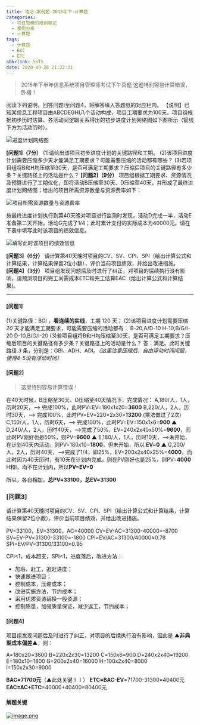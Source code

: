 ```yaml
---
title: 笔记-案例题-2015年下-计算题
categories:
  - 项目管理的培训笔记
  - 案例分析
  - 计算题
tags:
  - 计算题
  - EAC
  - ETC
abbrlink: 56f5
date: 2020-09-28 21:22:31
---
```


> 2015年下半年信息系统项目管理师考试下午真题
> 这题特别容易计算错误，卧槽！

阅读下列说明，回答问题l至问题4，将解答填入答题纸的对应栏内。
【说明】已知某信息工程项目由ABCDEGHI八个活动构成，项目工期要求为100天。项目组根据初步历时估算、各活动间逻辑关系得出的初步进度计划网络图如下图所示（箭线下方为活动历时）。

![进度计划网络图](https://i.loli.net/2020/09/28/hNVKzXnWasC8pMr.png)

**[问题1]（7分）**
(1)请给出该项目初步进度计划的关键路径和工期。
(2)该项目进度计划需要压缩多少天才能满足工期要求？可能需要压缩的活动都有哪些？
(3)若项目组将B和H均压缩至30天，是否可满足工期要求？压缩后项目的关键路径有多少条？关键路径上的活动是什么？
**[问题2]（9分）**
项目组根据工期要求、资源情况及预算进行了工期优化，即将活动B压缩至30天、D压缩至40天，并形成了最终进度计划网络图；给出的项目所需资源数量与资源费率如下：

![项目所需资源数量与资源费率](https://i.loli.net/2020/09/28/LY6B3ZEAPqkIahl.png)

按最终进度计划执行到第40天晚对项目进行监测时发现，活动D完成一半，活动E准备第二天开始，活动G完成了1/4；此时累计支付的实际成本为40000元。请在下表中填写此时该项目的绩效信息。

![填写此时该项目的绩效信息](https://i.loli.net/2020/09/28/vPQ4JomAXSc2TkI.png)

**[问题3]（6分）**
请计算第40天晚时项目的CV、SV、CPI、SPI（给出计算公式和计算结果，计算结果保留2位小数），评价当前项目绩效，并给出改进措施。  
**[问题4]（3分）**
项目组发现问题后及时进行了纠正，对项目的后续执行没有影响，请预测项目的完工尚需成本ETC和完工估算EAC（给出计算公式和计算结果)。

<!-- more -->

---

#### [问题1]

(1)关键路径：BGI ，**看连续的实线**，工期 120 天；
(2)该项目进度计划需要压缩 *20* 天才能满足工期要求，可能需要压缩的活动都有：
B-20,A/D-10
H-10,B/G/I-20
D-10,B/G/I-20
(3)若项目组将B和H均压缩至30天，是否可满足工期要求？压缩后项目的关键路径有多少条？关键路径上的活动是什么？
答：满足。此时关键路径 *3* 条，分别是：GBI、ADH、ADI。*（这里注意压缩后，自由浮动时间问题，使得4-5没有浮动时间）*

#### [问题2]

> 这里特别容易计算错误！

在40天时候，B压缩至30天、D压缩至40天情况下，完成情况：
A,180/人，1人，历时20天，--> 完成100%，此时PV=EV=180x1x20=**3600**
B,220/人，2人，历时30天，--> 完成100%，此时PV=EV=220×2x30=**13200** (乘法做过了2次)
C,150/人，1人，历时6天，--> 完成100%，此时PV=EV=150x1x6=**900**
▲ D,240/人，2人，历时40天，-->完成了50%，EV=240x2x40x50%=**9600**，而此时PV刚好也是50%，则PV=**9600**
▲ E,180/人，1人，历时10天，-->未开始，在计划40天内活动，则PV=180x10=**1800**，但未开始，所以 **EV=0**
▲ G,200/人，2人，历时40天，-->完成了1/4，即25%，EV=200x2x40x25%=**4000**，而此时因为40天历时，有10天在计划内完成，则在PV刚好也是25%，则PV=**4000**
H和I，均不在计划内，所以**PV=EV=0**

所以，各自相加，**总PV=33100，总EV=31300**

### [问题3]

请计算第40天晚时项目的CV、SV、CPI、SPI（给出计算公式和计算结果，计算结果保留2位小数），评价当前项目绩效，并给出改进措施。  

PV=33100，EV=31300，AC=40000
CV=EV-AC=31300-40000=-8700
SV=EV-PV=31300-33100=-1800
CPI=EV/AC=31300/40000≈0.78
SPI=EV/PV=31300/33100≈0.95

CPI<1，成本超支，SPI<1，进度落后，改进方法：

- 加班、赶工，追赶进度；
- 快速跟进项目；
- 控制成本，压缩成本；
- 改进实施方法，节约成本；
- 采用优质资源替换一般资源；
- 控制质量，加强质量保证，减少返工，节约成本；

#### [问题4]

项目组发现问题后及时进行了纠正，对项目的后续执行没有影响，因此是 ▲**非典型成本偏差**▲，则：

A=180x20=3600
B=220x2x30=13200
C=150x6=900
D=240x2x40=19200
E=180x10=1800
G=200x2x40=16000
H=100x2x40=8000
I=150x2x30=9000

**BAC=71700元**（▲此处关键！！）
**ETC=BAC-EV**=71700-31300=40400元
**EAC=AC+ETC**=40000+40400=80400元

#### 解题关键

<a href="https://sm.ms/image/AxYuG5HIhri9Tsp" target="_blank"><img src="https://i.loli.net/2020/09/29/AxYuG5HIhri9Tsp.png" alt="image.png"></a>
